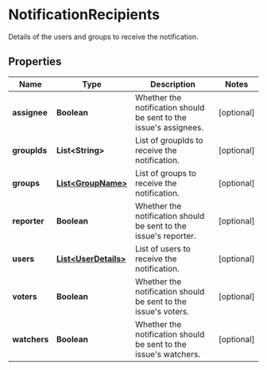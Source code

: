 

# NotificationRecipients

Details of the users and groups to receive the notification.

## Properties

| Name | Type | Description | Notes |
|------------ | ------------- | ------------- | -------------|
|**assignee** | **Boolean** | Whether the notification should be sent to the issue&#39;s assignees. |  [optional] |
|**groupIds** | **List&lt;String&gt;** | List of groupIds to receive the notification. |  [optional] |
|**groups** | [**List&lt;GroupName&gt;**](GroupName.md) | List of groups to receive the notification. |  [optional] |
|**reporter** | **Boolean** | Whether the notification should be sent to the issue&#39;s reporter. |  [optional] |
|**users** | [**List&lt;UserDetails&gt;**](UserDetails.md) | List of users to receive the notification. |  [optional] |
|**voters** | **Boolean** | Whether the notification should be sent to the issue&#39;s voters. |  [optional] |
|**watchers** | **Boolean** | Whether the notification should be sent to the issue&#39;s watchers. |  [optional] |



